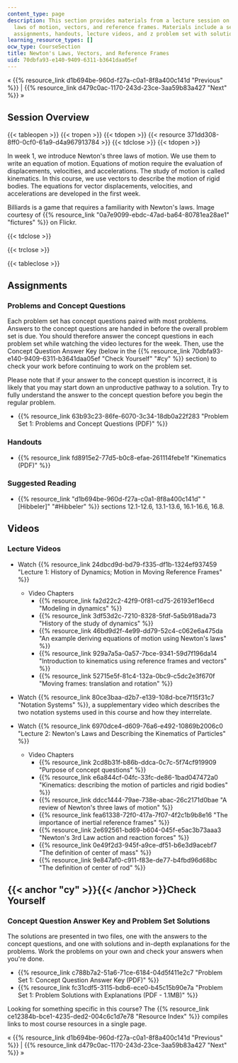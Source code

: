 ```yaml
---
content_type: page
description: This section provides materials from a lecture session on Newton's three
  laws of motion, vectors, and reference frames. Materials include a session overview,
  assignments, handouts, lecture videos, and z problem set with solutions.
learning_resource_types: []
ocw_type: CourseSection
title: Newton's Laws, Vectors, and Reference Frames
uid: 70dbfa93-e140-9409-6311-b3641daa05ef
---
```


« {{% resource_link d1b694be-960d-f27a-c0a1-8f8a400c141d "Previous" %}} | {{% resource_link d479c0ac-1170-243d-23ce-3aa59b83a427 "Next" %}} »

Session Overview
----------------

{{< tableopen >}}
{{< tropen >}}
{{< tdopen >}}
{{< resource 371dd308-8ff0-0cf0-61a9-d4a967913784 >}}
{{< tdclose >}}
{{< tdopen >}}


In week 1, we introduce Newton's three laws of motion. We use them to write an equation of motion. Equations of motion require the evaluation of displacements, velocities, and accelerations. The study of motion is called kinematics. In this course, we use vectors to describe the motion of rigid bodies. The equations for vector displacements, velocities, and accelerations are developed in the first week.

Billiards is a game that requires a familiarity with Newton's laws. Image courtesy of {{% resource_link "0a7e9099-ebdc-47ad-ba64-80781ea28ae1" "fictures" %}} on Flickr.


{{< tdclose >}}

{{< trclose >}}

{{< tableclose >}}

Assignments
-----------

### Problems and Concept Questions

Each problem set has concept questions paired with most problems. Answers to the concept questions are handed in before the overall problem set is due. You should therefore answer the concept questions in each problem set while watching the video lectures for the week. Then, use the Concept Question Answer Key (below in the {{% resource_link 70dbfa93-e140-9409-6311-b3641daa05ef "Check Yourself" "#cy" %}} section) to check your work before continuing to work on the problem set.

Please note that if your answer to the concept question is incorrect, it is likely that you may start down an unproductive pathway to a solution. Try to fully understand the answer to the concept question before you begin the regular problem.

*   {{% resource_link 63b93c23-86fe-6070-3c34-18db0a22f283 "Problem Set 1: Problems and Concept Questions (PDF)" %}}

### Handouts

*   {{% resource_link fd8915e2-77d5-b0c8-efae-261114febe1f "Kinematics (PDF)" %}}

### Suggested Reading

*   {{% resource_link "d1b694be-960d-f27a-c0a1-8f8a400c141d" "\[Hibbeler\]" "#Hibbeler" %}} sections 12.1-12.6, 13.1-13.6, 16.1-16.6, 16.8.

Videos
------

### Lecture Videos

*   Watch {{% resource_link 24dbcd9d-bd79-f335-df1b-1324ef937459 "Lecture 1: History of Dynamics; Motion in Moving Reference Frames" %}}
    *   Video Chapters
        *   {{% resource_link fa2d22c2-42f9-0f81-cd75-26193ef16ecd "Modeling in dynamics" %}}
        *   {{% resource_link 3df53d2c-7210-8328-5fdf-5a5b918ada73 "History of the study of dynamics" %}}
        *   {{% resource_link 46bd9d2f-4e99-dd79-52c4-c062e6a475da "An example deriving equations of motion using Newton's laws" %}}
        *   {{% resource_link 929a7a5a-0a57-7bce-9341-59d7f196da14 "Introduction to kinematics using reference frames and vectors" %}}
        *   {{% resource_link 52715e5f-81c4-132a-0bc9-c5dc2e3f670f "Moving frames: translation and rotation" %}}

*   Watch {{% resource_link 80ce3baa-d2b7-e139-108d-bce7f15f31c7 "Notation Systems" %}}, a supplementary video which describes the two notation systems used in this course and how they interrelate.
*   Watch {{% resource_link 6970dce4-d609-76a6-e492-10869b2006c0 "Lecture 2: Newton's Laws and Describing the Kinematics of Particles" %}}
    *   Video Chapters
        *   {{% resource_link 2cd8b31f-b86b-ddca-0c7c-5f74cf919909 "Purpose of concept questions" %}}
        *   {{% resource_link e6a844cf-04fc-33fc-de86-1bad047472a0 "Kinematics: describing the motion of particles and rigid bodies" %}}
        *   {{% resource_link ddcc1444-79ae-738e-abac-26c2171d0bae "A review of Newton's three laws of motion" %}}
        *   {{% resource_link fea61338-72f0-417a-7f07-4f2c1b9b8e16 "The importance of inertial reference frames" %}}
        *   {{% resource_link 2e692561-bd69-b604-045f-e5ac3b73aaa3 "Newton's 3rd Law action and reaction forces" %}}
        *   {{% resource_link 0e49f2d3-945f-a9ce-df51-b6e3d9acebf7 "The definition of center of mass" %}}
        *   {{% resource_link 9e847af0-c911-f83e-de77-b4fbd96d68bc "The definition of center of rod" %}}

{{< anchor "cy" >}}{{< /anchor >}}Check Yourself
------------------------------------------------

### Concept Question Answer Key and Problem Set Solutions

The solutions are presented in two files, one with the answers to the concept questions, and one with solutions and in-depth explanations for the problems. Work the problems on your own and check your answers when you're done.

*   {{% resource_link c788b7a2-51a6-71ce-6184-04d5f411e2c7 "Problem Set 1: Concept Question Answer Key (PDF)" %}}
*   {{% resource_link fc31cdf5-3115-bdb6-ece0-b45c15b90e7a "Problem Set 1: Problem Solutions with Explanations (PDF - 1.1MB)" %}}

Looking for something specific in this course? The {{% resource_link ce12384b-bce1-4235-ded2-004c6c1d7e78 "Resource Index" %}} compiles links to most course resources in a single page.

« {{% resource_link d1b694be-960d-f27a-c0a1-8f8a400c141d "Previous" %}} | {{% resource_link d479c0ac-1170-243d-23ce-3aa59b83a427 "Next" %}} »